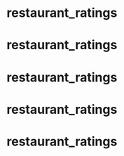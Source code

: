 # restaurant_ratings
# restaurant_ratings
# restaurant_ratings
# restaurant_ratings
# restaurant_ratings
